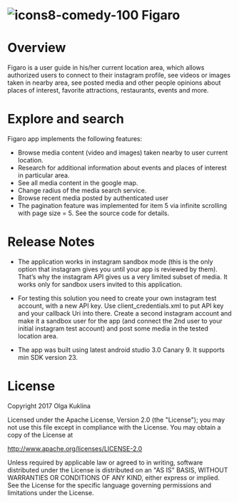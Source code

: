 
#  ![icons8-comedy-100](https://user-images.githubusercontent.com/6971421/29690362-82d0e6a0-88db-11e7-8a34-bc84b0142bb2.png) Figaro 
Overview
======
Figaro is a user guide in his/her current location area, which allows authorized users to connect to their instagram profile, see videos or images taken in nearby area, see posted media and other people opinions about places of interest, favorite attractions, restaurants, events and more.

Explore and search
======

Figaro app implements the following features:

- Browse media content (video and images) taken nearby to user current location.
- Research for additional information about events and places of interest in particular area. 
- See all media content in the google map. 
- Change radius of the media search service.
- Browse recent media posted by authenticated user
- The pagination feature was implemented for item 5 via infinite scrolling with page size = 5. See the source code for details.

Release Notes
======
- The application works in instagram sandbox mode (this is the only option that instagram gives you until your app is reviewed by them). That’s why the instagram API gives us a very limited subset of media. It works only for sandbox users invited to this application. 

- For testing this solution you need to create your own instagram test account, with a new API key.  Use client_credentials.xml to put API key and your callback Uri into there.  Create a second instagram account and make it a sandbox user for the app (and connect the 2nd user to your initial instagram test account) and post some media in the tested location area. 

- The app was built using latest android studio 3.0 Canary 9. It supports min SDK version 23.

License
======

Copyright 2017 Olga Kuklina

Licensed under the Apache License, Version 2.0 (the "License"); you may not use this file except in compliance with the License. You may obtain a copy of the License at

http://www.apache.org/licenses/LICENSE-2.0

Unless required by applicable law or agreed to in writing, software distributed under the License is distributed on an "AS IS" BASIS, WITHOUT WARRANTIES OR CONDITIONS OF ANY KIND, either express or implied. See the License for the specific language governing permissions and limitations under the License.
